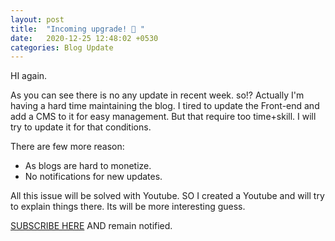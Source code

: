 ```yaml
---
layout: post
title:  "Incoming upgrade! 🎉 "
date:   2020-12-25 12:48:02 +0530
categories: Blog Update
---
```


HI again.

As you can see there is no any update in recent week. so!? Actually I'm having a hard time maintaining the blog. I tired to update the Front-end and add a CMS to it for easy management. But that require too time+skill. I will try to update it for that conditions.

There are few more reason:
 - As blogs are hard to monetize.
 - No notifications for new updates.

All this issue will be solved with Youtube. SO I created a Youtube and will try to explain things there. Its will be more interesting guess.

[SUBSCRIBE HERE](https://www.youtube.com/channel/UC0xLokNwyYbadvNRnGH389Q) AND remain notified.